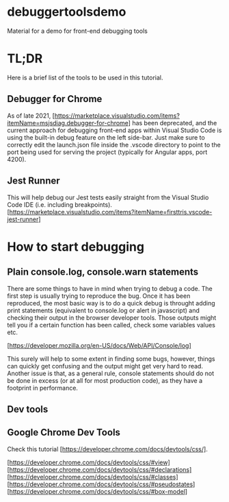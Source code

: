 # debuggertoolsdemo
Material for a demo for front-end debugging tools
# TL;DR
Here is a brief list of the tools to be used in this tutorial.
## Debugger for Chrome
As of late 2021, [https://marketplace.visualstudio.com/items?itemName=msjsdiag.debugger-for-chrome] has been deprecated, and the current approach for debugging front-end apps within Visual Studio Code is using the built-in debug feature on the left side-bar.
Just make sure to correctly edit the launch.json file inside the .vscode directory to point to the port being used for serving the project (typically for Angular apps, port 4200).

## Jest Runner
This will help debug our Jest tests easily straight from the Visual Studio Code IDE (i.e. including breakpoints). [https://marketplace.visualstudio.com/items?itemName=firsttris.vscode-jest-runner]

# How to start debugging
## Plain console.log, console.warn statements

There are some things to have in mind when trying to debug a code. The first step is usually trying to reproduce the bug.
Once it has been reproduced, the most basic way is to do a quick debug is throught adding print statements (equivalent to console.log or alert in javascript) and checking their output in the browser developer tools. Those outputs might tell you if a certain function has been called, check some variables values etc.

[https://developer.mozilla.org/en-US/docs/Web/API/Console/log]

This surely will help to some extent in finding some bugs, however, things can quickly get confusing and the output might get very hard to read. Another issue is that, as a general rule, console statements should do not be done in excess (or at all for most production code), as they have a footprint in performance.

## Dev tools


## Google Chrome Dev Tools

Check this tutorial [https://developer.chrome.com/docs/devtools/css/].

[https://developer.chrome.com/docs/devtools/css/#view]
[https://developer.chrome.com/docs/devtools/css/#declarations]
[https://developer.chrome.com/docs/devtools/css/#classes]
[https://developer.chrome.com/docs/devtools/css/#pseudostates]
[https://developer.chrome.com/docs/devtools/css/#box-model]
